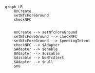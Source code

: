 




```mermaid
graph LR
	onCreate
	setNfcForeGround
	checkNFC


	onCreate --> setNfcForeGround
	setNfcForeGround --> checkNFC
	setNfcForeGround --> $pendingIntent
	checkNFC --> $Adapter
	$Adapter --> $enable
	$Adapter --> $disable
	$disable --> NoNfcAlert
	$Adapter --> $null
	$nu

```
<!--stackedit_data:
eyJoaXN0b3J5IjpbLTkyNjExNzI4MCw0OTM4NDA4XX0=
-->